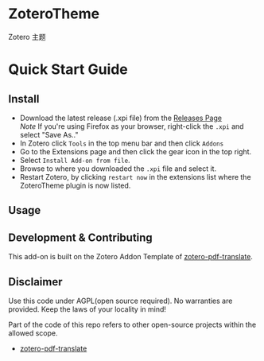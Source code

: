 <!--
 * @Descripttion: your project
 * @version: 1.0
 * @Author: ingopro
 * @Date: 2022-04-24 22:08:23
 * @LastEditors: ZYG
 * @LastEditTime: 2022-04-26 12:36:20
-->
# ZoteroTheme

Zotero 主题

# Quick Start Guide

## Install

- Download the latest release (.xpi file) from the [Releases Page](https://github.com/iShareStuff/ZoteroTheme/releases)  
  _Note_ If you're using Firefox as your browser, right-click the `.xpi` and select "Save As.."
- In Zotero click `Tools` in the top menu bar and then click `Addons`
- Go to the Extensions page and then click the gear icon in the top right.
- Select `Install Add-on from file`.
- Browse to where you downloaded the `.xpi` file and select it.
- Restart Zotero, by clicking `restart now` in the extensions list where the
  ZoteroTheme plugin is now listed.

## Usage

## Development & Contributing

This add-on is built on the Zotero Addon Template of [zotero-pdf-translate](https://github.com/windingwind/zotero-pdf-translate).

## Disclaimer

Use this code under AGPL(open source required). No warranties are provided. Keep the laws of your locality in mind!

Part of the code of this repo refers to other open-source projects within the allowed scope.

- [zotero-pdf-translate](https://github.com/windingwind/zotero-pdf-translate)
